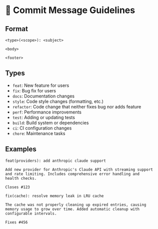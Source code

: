 # 📝 Commit Message Guidelines

## **Format**

```
<type>(<scope>): <subject>

<body>

<footer>
```

## **Types**

- `feat`: New feature for users
- `fix`: Bug fix for users
- `docs`: Documentation changes
- `style`: Code style changes (formatting, etc.)
- `refactor`: Code change that neither fixes bug nor adds feature
- `perf`: Performance improvements
- `test`: Adding or updating tests
- `build`: Build system or dependencies
- `ci`: CI configuration changes
- `chore`: Maintenance tasks

## **Examples**

```
feat(providers): add anthropic claude support

Add new provider for Anthropic's Claude API with streaming support
and rate limiting. Includes comprehensive error handling and
health checks.

Closes #123
```

```
fix(cache): resolve memory leak in LRU cache

The cache was not properly cleaning up expired entries, causing
memory usage to grow over time. Added automatic cleanup with
configurable intervals.

Fixes #456
```
